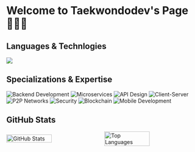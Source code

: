 # Welcome to Taekwondodev's Page👨🏻‍💻

## Languages & Technlogies

<img src="https://skillicons.dev/icons?i=go,java,swift,ts,js,c,cpp,html,css,bash,spring,postgres,mongodb,kafka,redis,docker,aws,git,github" />

## Specializations & Expertise
![Backend Development](https://img.shields.io/badge/Backend_Development-Expert-FF6B6B?style=flat-square)
![Microservices](https://img.shields.io/badge/Microservices-Expert-4CAF50?style=flat-square)
![API Design](https://img.shields.io/badge/API_Design-Expert-2196F3?style=flat-square)
![Client-Server](https://img.shields.io/badge/Client--Server-Advanced-4CAF50?style=flat-square)
![P2P Networks](https://img.shields.io/badge/P2P_Networks-Advanced-FF6B6B?style=flat-square)
![Security](https://img.shields.io/badge/Security-Expert-FF9800?style=flat-square)
![Blockchain](https://img.shields.io/badge/Blockchain-Advanced-9C27B0?style=flat-square)
![Mobile Development](https://img.shields.io/badge/Mobile_Development-Intermediate-607D8B?style=flat-square)

## GitHub Stats

<div style="display: flex; justify-content: center; align-items: center; gap: 10px;">
<img src="https://github-readme-stats.vercel.app/api?username=taekwondodev&show_icons=true&theme=radical&hide_border=true&count_private=true" alt="GitHub Stats" style="width: calc(50% - 5px); height: auto;"/>
<img src="https://github-readme-stats.vercel.app/api/top-langs/?username=taekwondodev&layout=compact&theme=radical&hide_border=true" alt="Top Languages" style="width: calc(50% - 5px); height: auto;"/>
</div>
